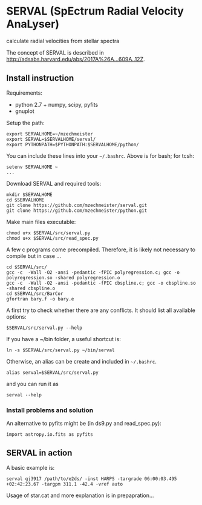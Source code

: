 # SERVAL (SpEctrum Radial Velocity AnaLyser)
calculate radial velocities from stellar spectra

The concept of SERVAL is described in http://adsabs.harvard.edu/abs/2017A%26A...609A..12Z.

## Install instruction

Requirements:
- python 2.7 + numpy, scipy, pyfits
- gnuplot

Setup the path:
```
export SERVALHOME=~/mzechmeister
export SERVAL=$SERVALHOME/serval/
export PYTHONPATH=$PYTHONPATH:$SERVALHOME/python/
```
You can include these lines into your `~/.bashrc`.
Above is for bash; for tcsh:
```
setenv SERVALHOME ~
...
```

Download SERVAL and required tools:
```
mkdir $SERVALHOME
cd $SERVALHOME
git clone https://github.com/mzechmeister/serval.git
git clone https://github.com/mzechmeister/python.git
```

Make main files executable:
```
chmod u+x $SERVAL/src/serval.py
chmod u+x $SERVAL/src/read_spec.py
```

A few c programs come precompiled. Therefore, it is likely not necessary to compile but in case ...
```
cd $SERVAL/src/
gcc -c  -Wall -O2 -ansi -pedantic -fPIC polyregression.c; gcc -o polyregression.so -shared polyregression.o
gcc -c  -Wall -O2 -ansi -pedantic -fPIC cbspline.c; gcc -o cbspline.so -shared cbspline.o
cd $SERVAL/src/BarCor
gfortran bary.f -o bary.e
```

A first try to check whether there are any conflicts. It should list all available options:
```
$SERVAL/src/serval.py --help
```

If you have a ~/bin folder, a useful shortcut is:
```
ln -s $SERVAL/src/serval.py ~/bin/serval
```
Otherwise, an alias can be create and included in `~/.bashrc`.
```
alias serval=$SERVAL/src/serval.py
```
and you can run it as
```
serval --help
```

### Install problems and solution

An alternative to pyfits might be (in ds9.py and read_spec.py):
```
import astropy.io.fits as pyfits
```

## SERVAL in action

A basic example is:
```
serval gj3917 /path/to/e2ds/ -inst HARPS -targrade 06:00:03.495 +02:42:23.67 -targpm 311.1 -42.4 -vref auto
```
Usage of star.cat and more explanation is in prepapration...

